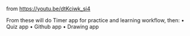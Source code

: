 from https://youtu.be/dtKciwk_si4

From these will do
Timer app for practice and learning workflow, then:
• Quiz app
• Github app
• Drawing app